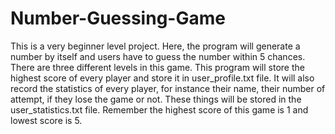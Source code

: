 # Number-Guessing-Game
This is a very beginner level project. Here, the program will generate a number by itself and users have to guess the number within 5 chances. There are three different levels in this game. This program will store the highest score of every player and store it in user_profile.txt file. It will also record the statistics of every player, for instance their name, their number of attempt, if they lose the game or not. These things will be stored in the user_statistics.txt file.
Remember the highest score of this game is 1 and lowest score is 5.
